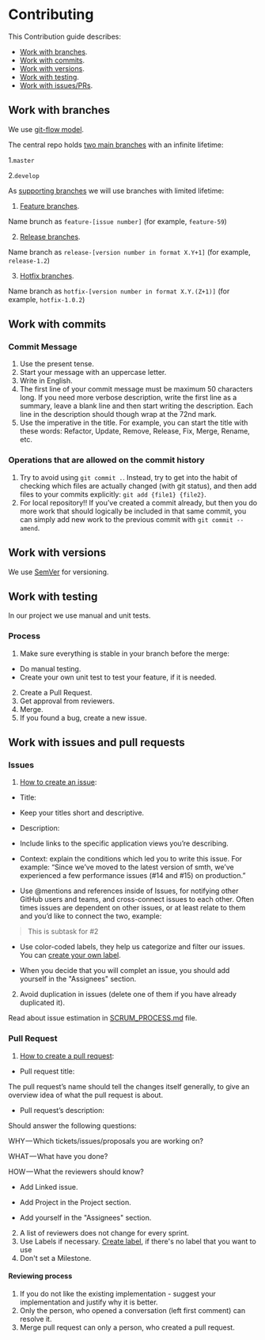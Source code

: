 # Contributing

This Contribution guide describes:

- [Work with branches](#work-with-branches).
- [Work with commits](#work-with-commits).
- [Work with versions](#work-with-versions).
- [Work with testing](#work-with-testing).
- [Work with issues/PRs](#work-with-issues-and-pull-requests).


## Work with branches

We use [git-flow model](https://nvie.com/posts/a-successful-git-branching-model/).


The central repo holds [two main branches](https://nvie.com/posts/a-successful-git-branching-model/#the-main-branches) with an infinite lifetime:

1.`master`

2.`develop`

As [supporting branches](https://nvie.com/posts/a-successful-git-branching-model/#supporting-branches) we will use branches with limited lifetime: 

1. [Feature branches](https://nvie.com/posts/a-successful-git-branching-model/#feature-branches).

Name brunch as `feature-[issue number]` (for example, `feature-59`)

2. [Release branches](https://nvie.com/posts/a-successful-git-branching-model/#release-branches).

Name branch as `release-[version number in format X.Y+1]` (for example, `release-1.2`)

3. [Hotfix branches](https://nvie.com/posts/a-successful-git-branching-model/#hotfix-branches).

Name branch as `hotfix-[version number in format X.Y.(Z+1)]` (for example, `hotfix-1.0.2`)

## Work with commits

### Commit Message

1. Use the present tense.
2. Start your message with an uppercase letter.
3. Write in English.
4. The first line of your commit message must be maximum 50 characters long. If you need more verbose description, write the first line as a summary, leave a blank line and then start writing the description. Each line in the description should though wrap at the 72nd mark.
5. Use the imperative in the title. For example, you can start the title with these words: Refactor, Update, Remove, Release, Fix, Merge, Rename, etc.

### Operations that are allowed on the commit history

1. Try to avoid using `git commit .`. Instead, try to get into the habit of checking which files are actually changed (with git status), and then add files to your commits explicitly: `git add {file1} {file2}`.
2. For local repository!! If you’ve created a commit already, but then you do more work that should logically be included in that same commit, you can simply add new work to the previous commit with `git commit --amend`.

## Work with versions

We use [SemVer](https://semver.org/) for versioning.

## Work with testing

In our project we use manual and unit tests.

### Process

1. Make sure everything is stable in your branch before the merge:
- Do manual testing.
- Create your own unit test to test your feature, if it is needed.
2. Create a Pull Request.
3. Get approval from reviewers.
4. Merge.
5. If you found a bug, create a new issue.


## Work with issues and pull requests

### Issues 

1. [How to create an issue](https://help.github.com/en/github/managing-your-work-on-github/creating-an-issue):

- Title:

 - Keep your titles short and descriptive.

- Description:

 - Include links to the specific application views you’re describing.
 - Context: explain the conditions which led you to write this issue. For example: “Since we’ve moved to the latest version of smth, we’ve experienced a few performance issues (#14 and #15) on production.”
 - Use @mentions and references inside of Issues, for notifying other GitHub users and teams, and cross-connect issues to each other. Often times issues are dependent on other issues, or at least relate to them and you’d like to connect the two, example:

>This is subtask for #2

- Use color-coded labels, they help us categorize and filter our issues. You can [create your own label](https://help.github.com/en/github/managing-your-work-on-github/creating-a-label).

- When you decide that you will complet an issue, you should add yourself in the "Assignees" section.

2. Avoid duplication in issues (delete one of them if you have already duplicated it).

Read about issue estimation in [SCRUM_PROCESS.md](https://github.com/dersim-davaod/CocoaHeads-iOS-School-Twitter-project/blob/master/docs/SCRUM_PROCESS.md) file.

### Pull Request

1. [How to create a pull request](https://help.github.com/en/github/collaborating-with-issues-and-pull-requests/creating-a-pull-request):

  - Pull request title: 

The pull request’s name should tell the changes itself generally, to give an overview idea of what the pull request is about.

  - Pull request’s description: 

Should answer the following questions:

WHY — Which tickets/issues/proposals you are working on?

WHAT — What have you done?

HOW — What the reviewers should know?

  - Add Linked issue.
  
  - Add Project in the Project section.
  
  - Add yourself in the "Assignees" section.

2. A list of reviewers does not change for every sprint.
3. Use Labels if necessary. [Create label](https://help.github.com/en/github/managing-your-work-on-github/creating-a-label), if there's no label that you want to use
4. Don't set a Milestone.

#### Reviewing process

1. If you do not like the existing implementation - suggest your implementation and justify why it is better.
2. Only the person, who opened a conversation (left first comment) can resolve it.
3. Merge pull request can only a person, who created a pull request.
